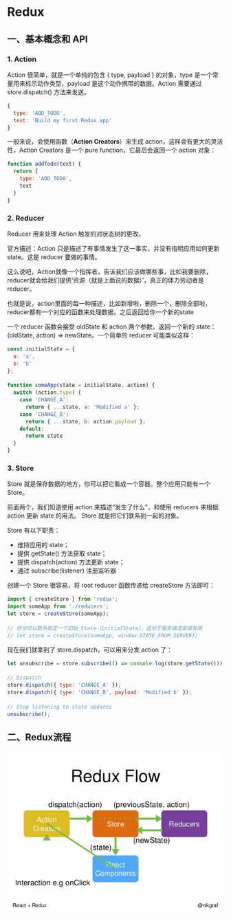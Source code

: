 # Redux

## 一、基本概念和 API

### 1. Action 

Action 很简单，就是一个单纯的包含 { type, payload } 的对象，type 是一个常量用来标示动作类型，payload 是这个动作携带的数据。Action 需要通过 store.dispatch() 方法来发送。

```javascript
{
  type: 'ADD_TODO',
  text: 'Build my first Redux app'
}
```

一般来说，会使用函数（**Action Creators**）来生成 action，这样会有更大的灵活性，Action Creators 是一个 pure function，它最后会返回一个 action 对象：


```javascript
function addTodo(text) {
  return {
    type: 'ADD_TODO',
    text
  }
}
```


### 2. Reducer

Reducer 用来处理 Action 触发的对状态树的更改。

官方描述：Action 只是描述了有事情发生了这一事实，并没有指明应用如何更新 state。这是 reducer 要做的事情。
 
这么说吧，Action就像一个指挥者，告诉我们应该做哪些事，比如我要删除，reducer就会给我们提供‘资源（就是上面说的数据）’，真正的体力劳动者是reducer。

也就是说，action里面的每一种描述，比如新增啦，删除一个，删除全部啦，reducer都有一个对应的函数来处理数据。之后返回给你一个新的state


一个 reducer 函数会接受 oldState 和 action 两个参数，返回一个新的 state：(oldState, action) => newState。一个简单的 reducer 可能类似这样：


```javascript
const initialState = {
  a: 'a',
  b: 'b'
};

function someApp(state = initialState, action) {
  switch (action.type) {
    case 'CHANGE_A':
      return { ...state, a: 'Modified a' };
    case 'CHANGE_B':
      return { ...state, b: action.payload };
    default:
      return state
  }
}
```


### 3. Store

Store 就是保存数据的地方，你可以把它看成一个容器。整个应用只能有一个 Store。


前面两个，我们知道使用 action 来描述“发生了什么”，和使用 reducers 来根据 action 更新 state 的用法。 Store 就是把它们联系到一起的对象。

Store 有以下职责：

 - 维持应用的 state；
 - 提供 getState() 方法获取 state；
 - 提供 dispatch(action) 方法更新 state；
 - 通过 subscribe(listener) 注册监听器


创建一个 Store 很容易，将 root reducer 函数传递给 createStore 方法即可：

```javascript
import { createStore } from 'redux';
import someApp from './reducers';
let store = createStore(someApp);

// 你也可以额外指定一个初始 State（initialState），这对于服务端渲染很有用
// let store = createStore(someApp, window.STATE_FROM_SERVER);
```


现在我们就拿到了 store.dispatch，可以用来分发 action 了：

```javascript
let unsubscribe = store.subscribe(() => console.log(store.getState()));

// Dispatch
store.dispatch({ type: 'CHANGE_A' });
store.dispatch({ type: 'CHANGE_B', payload: 'Modified b' });

// Stop listening to state updates
unsubscribe();
```

## 二、Redux流程

![](react-redux-introduction.jpg)


